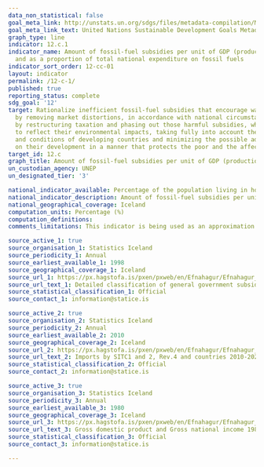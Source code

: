 ```yaml
---
data_non_statistical: false
goal_meta_link: http://unstats.un.org/sdgs/files/metadata-compilation/Metadata-Goal-12.pdf
goal_meta_link_text: United Nations Sustainable Development Goals Metadata (pdf 782kB)
graph_type: line
indicator: 12.c.1
indicator_name: Amount of fossil-fuel subsidies per unit of GDP (production and consumption)
  and as a proportion of total national expenditure on fossil fuels
indicator_sort_order: 12-cc-01
layout: indicator
permalink: /12-c-1/
published: true
reporting_status: complete
sdg_goal: '12'
target: Rationalize inefficient fossil-fuel subsidies that encourage wasteful consumption
  by removing market distortions, in accordance with national circumstances, including
  by restructuring taxation and phasing out those harmful subsidies, where they exist,
  to reflect their environmental impacts, taking fully into account the specific needs
  and conditions of developing countries and minimizing the possible adverse impacts
  on their development in a manner that protects the poor and the affected communities
target_id: 12.c
graph_title: Amount of fossil-fuel subsidies per unit of GDP (production) and as a proportion of total national expenditure on fuels
un_custodian_agency: UNEP
un_designated_tier: '3'

national_indicator_available: Percentage of the population living in households at risk of poverty, by sex and age
national_indicator_description: Amount of fossil-fuel subsidies per unit of GDP (production) and as a proportion of total national expenditure on fuels
national_geographical_coverage: Iceland
computation_units: Percentage (%)
computation_definitions:
comments_limitations: This indicator is being used as an approximation of the UN SDG Indicator. Where possible, we will work to identify or develop Icelandic data to meet the global indicator specification. This indicator has not been identified in collaboration with topic experts.

source_active_1: true
source_organisation_1: Statistics Iceland
source_periodicity_1: Annual
source_earliest_available_1: 1998
source_geographical_coverage_1: Iceland
source_url_1: https://px.hagstofa.is/pxen/pxweb/en/Efnahagur/Efnahagur__fjaropinber__fjarmal_opinber__fjarmal_opinber/THJ05161.px/?rxid=080e9bc9-fb86-4842-b631-cb1af43f31ea
source_url_text_1: Detailed classification of general government subsidies 1998-2018
source_statistical_classification_1: Official
source_contact_1: information@statice.is

source_active_2: true
source_organisation_2: Statistics Iceland
source_periodicity_2: Annual
source_earliest_available_2: 2010
source_geographical_coverage_2: Iceland
source_url_2: https://px.hagstofa.is/pxen/pxweb/en/Efnahagur/Efnahagur__utanrikisverslun__1_voruvidskipti__01_voruskipti/UTA06201.px
source_url_text_2: Imports by SITC1 and 2, Rev.4 and countries 2010-2020
source_statistical_classification_2: Official
source_contact_2: information@statice.is

source_active_3: true
source_organisation_3: Statistics Iceland
source_periodicity_3: Annual
source_earliest_available_3: 1980
source_geographical_coverage_3: Iceland
source_url_3: https://px.hagstofa.is/pxen/pxweb/en/Efnahagur/Efnahagur__thjodhagsreikningar__landsframl__1_landsframleidsla/THJ01102.px
source_url_text_3: Gross domestic product and Gross national income 1980-2019
source_statistical_classification_3: Official
source_contact_3: information@statice.is

---
```

